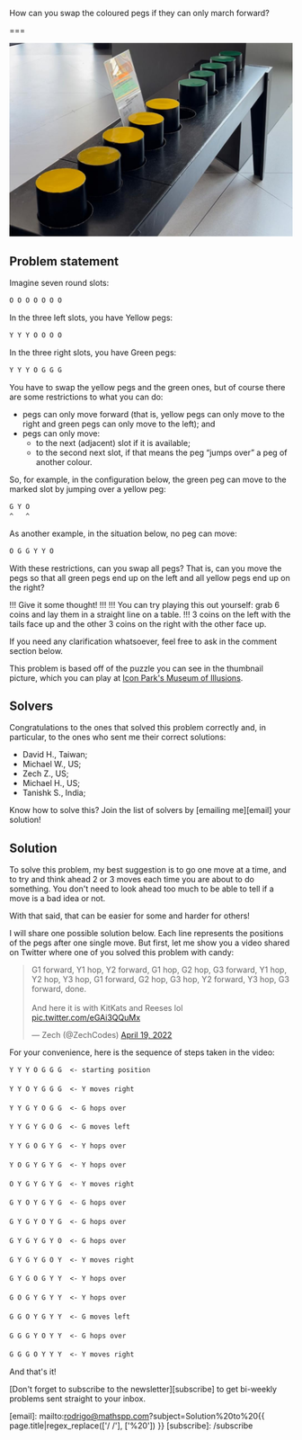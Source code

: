 How can you swap the coloured pegs if they can only march forward?

===

 <script async src="https://platform.twitter.com/widgets.js" charset="utf-8"></script> 


![](thumbnail.png "Photo of the game that inspired this post.")


## Problem statement

Imagine seven round slots:

```txt
O O O O O O O
```

In the three left slots, you have Yellow pegs:

```txt
Y Y Y O O O O
```

In the three right slots, you have Green pegs:

```txt
Y Y Y O G G G
```

You have to swap the yellow pegs and the green ones,
but of course there are some restrictions to what you can do:

 - pegs can only move forward (that is, yellow pegs can only move to the right and green pegs can only move to the left); and
 - pegs can only move:
   - to the next (adjacent) slot if it is available;
   - to the second next slot, if that means the peg “jumps over” a peg of another colour.

So, for example, in the configuration below, the green peg can move to the marked slot by jumping over a yellow peg:

```txt
G Y O
^   ^
```

As another example, in the situation below, no peg can move:

```txt
O G G Y Y O
```

With these restrictions, can you swap all pegs?
That is, can you move the pegs so that all green pegs end up on the left and all yellow pegs end up on the right?

!!! Give it some thought!
!!!
!!! You can try playing this out yourself: grab 6 coins and lay them in a straight line on a table.
!!! 3 coins on the left with the tails face up and the other 3 coins on the right with the other face up.

If you need any clarification whatsoever, feel free to ask in the comment section below.

This problem is based off of the puzzle you can see in the thumbnail picture,
which you can play at [Icon Park's Museum of Illusions][museum-illusions].


## Solvers

Congratulations to the ones that solved this problem correctly and, in particular, to the ones
who sent me their correct solutions:

 - David H., Taiwan;
 - Michael W., US;
 - Zech Z., US;
 - Michael H., US;
 - Tanishk S., India;

Know how to solve this?
Join the list of solvers by [emailing me][email] your solution!


## Solution

To solve this problem, my best suggestion is to go one move at a time,
and to try and think ahead 2 or 3 moves each time you are about to do something.
You don't need to look ahead too much to be able to tell if a move is a bad idea or not.

With that said, that can be easier for some and harder for others!

I will share one possible solution below.
Each line represents the positions of the pegs after one single move.
But first, let me show you a video shared on Twitter where one of you solved this problem with candy:

<blockquote class="twitter-tweet" data-conversation="none" data-theme="dark"><p lang="en" dir="ltr">G1 forward, Y1 hop, Y2 forward, G1 hop, G2 hop, G3 forward, Y1 hop, Y2 hop, Y3 hop, G1 forward, G2 hop, G3 hop, Y2 forward, Y3 hop, G3 forward, done.<br><br>And here it is with KitKats and Reeses lol <a href="https://t.co/eGAi3QQuMx">pic.twitter.com/eGAi3QQuMx</a></p>&mdash; Zech (@ZechCodes) <a href="https://twitter.com/ZechCodes/status/1516486703720144911?ref_src=twsrc%5Etfw">April 19, 2022</a></blockquote>


For your convenience, here is the sequence of steps taken in the video:

```txt
Y Y Y O G G G  <- starting position

Y Y O Y G G G  <- Y moves right

Y Y G Y O G G  <- G hops over

Y Y G Y G O G  <- G moves left

Y Y G O G Y G  <- Y hops over

Y O G Y G Y G  <- Y hops over

O Y G Y G Y G  <- Y moves right

G Y O Y G Y G  <- G hops over

G Y G Y O Y G  <- G hops over

G Y G Y G Y O  <- G hops over

G Y G Y G O Y  <- Y moves right

G Y G O G Y Y  <- Y hops over

G O G Y G Y Y  <- Y hops over

G G O Y G Y Y  <- G moves left

G G G Y O Y Y  <- G hops over

G G G O Y Y Y  <- Y moves right
```

And that's it!


[Don't forget to subscribe to the newsletter][subscribe] to get bi-weekly
problems sent straight to your inbox.

[email]: mailto:rodrigo@mathspp.com?subject=Solution%20to%20{{ page.title|regex_replace(['/ /'], ['%20']) }}
[subscribe]: /subscribe

[museum-illusions]: https://iconparkorlando.com/attractions/museum-of-illusions-orlando/
